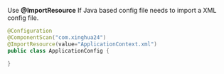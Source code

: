 Use **@ImportResource** If Java based config file needs to import a XML config file.

```java
@Configuration
@ComponentScan("com.xinghua24")
@ImportResource(value="ApplicationContext.xml")
public class ApplicationConfig {
    
}

```